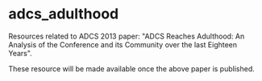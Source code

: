 adcs_adulthood
==============

Resources related to ADCS 2013 paper: "ADCS Reaches Adulthood: An Analysis of the Conference and its Community over the last Eighteen Years".

These resource will be made available once the above paper is published.
